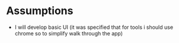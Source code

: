 # Assumptions

- I will develop basic UI (it was specified that for tools i should use chrome so to simplify walk through the app)
